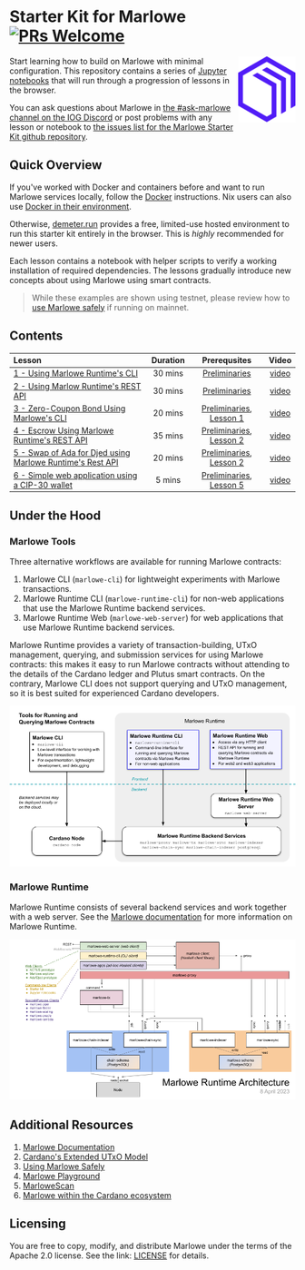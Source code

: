 # Starter Kit for Marlowe [![PRs Welcome](https://img.shields.io/badge/PRs-welcome-green.svg)](https://github.com/input-output-hk/marlowe-starter-kit/issues/new)

<img align="right" src="images/marlowe-logo-symbol-purple.svg" width="20%"/>

Start learning how to build on Marlowe with minimal configuration. This repository contains a series of [Jupyter notebooks](https://jupyterlab.readthedocs.io/en/stable/) that will run through a progression of lessons in the browser.

You can ask questions about Marlowe in [the #ask-marlowe channel on the IOG Discord](https://discord.com/channels/826816523368005654/936295815926927390) or post problems with any lesson or notebook to [the issues list for the Marlowe Starter Kit github repository](https://github.com/input-output-hk/marlowe-starter-kit/issues).


## Quick Overview

If you've worked with Docker and containers before and want to run Marlowe services locally, follow the [Docker](docs/docker.md) instructions. Nix users can also use [Docker in their environment](./docs/docker.md#runtime-deploy-with-docker--jupyter-notebook-with-nix).

Otherwise, [demeter.run](docs/demeter-run.md) provides a free, limited-use hosted environment to run this starter kit entirely in the browser. This is *highly* recommended for newer users.

Each lesson contains a notebook with helper scripts to verify a working installation of required dependencies. The lessons gradually introduce new concepts about using Marlowe using smart contracts.

> While these examples are shown using testnet, please review how to [use Marlowe safely](docs/using-marlowe-safely.md) if running on mainnet.

## Contents

Lesson | Duration | Prerequsites | Video
:-- | :--: | :--: | :--:
[1 - Using Marlowe Runtime's CLI](lessons/01-runtime-cli/) | 30 mins | [Preliminaries](setup/00-local-environment.ipynb) | [video](https://youtu.be/pjDtuD5rimI)
[2 - Using Marlow Runtime's REST API](lessons/02-runtime-rest/) | 30 mins | [Preliminaries](setup/00-local-environment.ipynb) | [video](https://youtu.be/wgJVdkM2pBY)
[3 - Zero-Coupon Bond Using Marlowe's CLI](lessons/03-marlowe-cli/) | 20 mins | [Preliminaries](setup/00-local-environment.ipynb), [Lesson 1](lessons/01-runtime-cli/) | [video](https://youtu.be/ELc72BKf7ec)
[4 - Escrow Using Marlowe Runtime's REST API](lessons/04-escrow-rest/) | 35 mins | [Preliminaries](setup/00-local-environment.ipynb), [Lesson 2](lessons/02-runtime-rest/) | [video](https://youtu.be/E8m-PKbS9TI)
[5 - Swap of Ada for Djed using Marlowe Runtime's Rest API](lessons/05-swap-rest/) | 20 mins | [Preliminaries](setup/00-local-environment.ipynb), [Lesson 2](lessons/02-runtime-rest/) | [video](https://youtu.be/sSrVCRNoytU)
[6 - Simple web application using a CIP-30 wallet](lessons/06-cip30/) | 5 mins | [Preliminaries](setup/00-local-environment.ipynb), [Lesson 5](lessons/05-swap-rest/) | [video](https://youtu.be/EsILiHiNZWk)

## Under the Hood

### Marlowe Tools

Three alternative workflows are available for running Marlowe contracts:

1. Marlowe CLI (`marlowe-cli`) for lightweight experiments with Marlowe transactions.
2. Marlowe Runtime CLI (`marlowe-runtime-cli`) for non-web applications that use the Marlowe Runtime backend services.
3. Marlowe Runtime Web (`marlowe-web-server`) for web applications that use Marlowe Runtime backend services.

Marlowe Runtime provides a variety of transaction-building, UTxO management, querying, and submission services for using Marlowe contracts: this makes it easy to run Marlowe contracts without attending to the details of the Cardano ledger and Plutus smart contracts. On the contrary, Marlowe CLI does not support querying and UTxO management, so it is best suited for experienced Cardano developers.

![Tools for Running and Querying Marlowe Contracts](images/marlowe-tools.png)

### Marlowe Runtime

Marlowe Runtime consists of several backend services and work together with a web server. See the [Marlowe documentation](https://docs.marlowe.iohk.io/docs/developer-tools/runtime/marlowe-runtime) for more information on Marlowe Runtime.

![The architecture of Marlowe Runtime](images/runtime-architecture.png)


## Additional Resources

1. [Marlowe Documentation](https://marlowe.iohk.io/)
1. [Cardano's Extended UTxO Model](https://docs.cardano.org/learn/eutxo-explainer)
1. [Using Marlowe Safely](docs/using-marlowe-safely.md)
1. [Marlowe Playground](https://play.marlowe.iohk.io/#/)
1. [MarloweScan](https://marlowescan.com/)
1. [Marlowe within the Cardano ecosystem](https://developers.cardano.org/docs/smart-contracts/marlowe/)


## Licensing

You are free to copy, modify, and distribute Marlowe under the terms
of the Apache 2.0 license. See the link: [LICENSE](LICENSE) for details.

